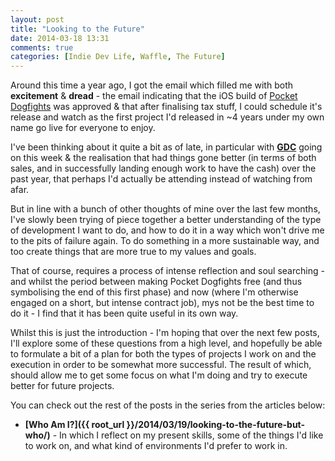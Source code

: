 ```yaml
---
layout: post
title: "Looking to the Future"
date: 2014-03-18 13:31
comments: true
categories: [Indie Dev Life, Waffle, The Future]
---
```

Around this time a year ago, I got the email which filled me with both **excitement** & **dread** - the email indicating that the iOS build of [Pocket Dogfights](http://www.pocketdogfights.com) was approved & that after finalising tax stuff, I could schedule it's release and watch as the first project I'd released in ~4 years under my own name go live for everyone to enjoy.

I've been thinking about it quite a bit as of late, in particular with **[GDC](http://www.gdconf.com)** going on this week & the realisation that had things gone better (in terms of both sales, and in successfully landing enough work to have the cash) over the past year, that perhaps I'd actually be attending instead of watching from afar.

But in line with a bunch of other thoughts of mine over the last few months, I've slowly been trying of piece together a better understanding of the type of development I want to do, and how to do it in a way which won't drive me to the pits of failure again. To do something in a more sustainable way, and too create things that are more true to my values and goals.

That of course, requires a process of intense reflection and soul searching - and whilst the period between making Pocket Dogfights free (and thus symbolising the end of this first phase) and now (where I'm otherwise engaged on a short, but intense contract job), mys not be the best time to do it - I find that it has been quite useful in its own way.

Whilst this is just the introduction - I'm hoping that over the next few posts, I'll explore some of these questions from a high level, and hopefully be able to formulate a bit of a plan for both the types of projects I work on and the execution in order to be somewhat more successful. The result of which, should allow me to get some focus on what I'm doing and try to execute better for future projects.

You can check out the rest of the posts in the series from the articles below:

* **[Who Am I?]({{ root_url }}/2014/03/19/looking-to-the-future-but-who/)** - In which I reflect on my present skills, some of the things I'd like to work on, and what kind of environments I'd prefer to work in.